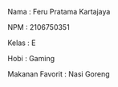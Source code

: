 Nama    : Feru Pratama Kartajaya

NPM     : 2106750351

Kelas   : E

Hobi    : Gaming

Makanan Favorit : Nasi Goreng